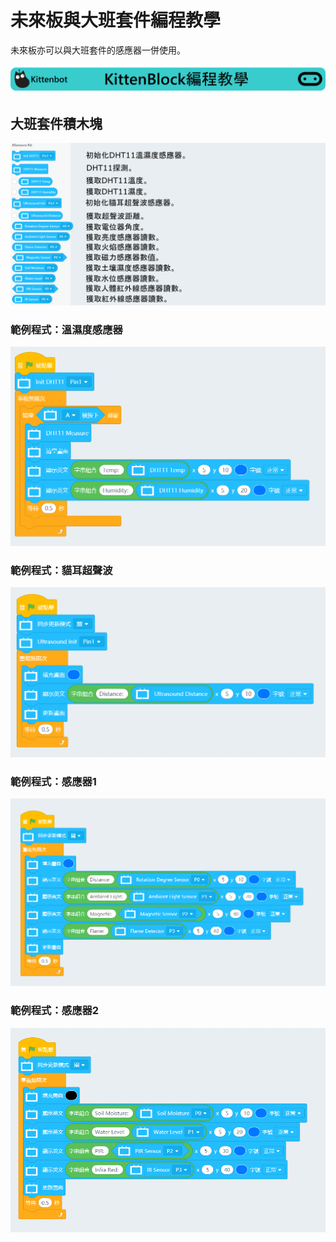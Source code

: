 # 未來板與大班套件編程教學

未來板亦可以與大班套件的感應器一併使用。

![](../functional_module/PWmodules/images/kbbanner.png)

## 大班套件積木塊

![](./images/sensorkit.png)

### 範例程式：溫濕度感應器

![](./images/sensorkit_code1.png)

### 範例程式：貓耳超聲波

![](./images/sensorkit_code2.png)

### 範例程式：感應器1

![](./images/sensorkit_code3.png)

### 範例程式：感應器2

![](./images/sensorkit_code4.png)